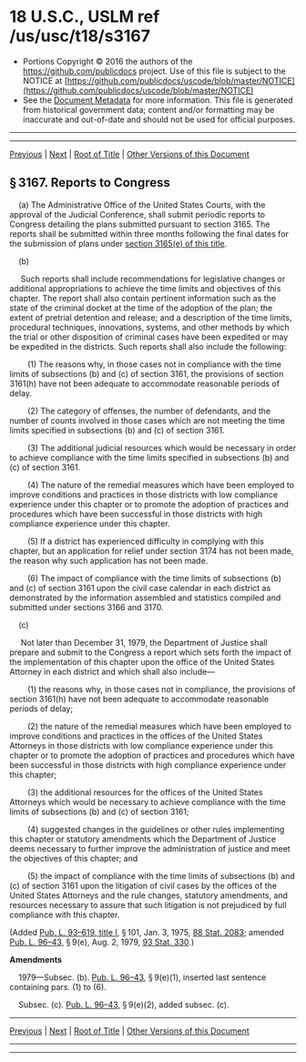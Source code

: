---
---

# 18 U.S.C., USLM ref /us/usc/t18/s3167

* Portions Copyright © 2016 the authors of the https://github.com/publicdocs project.
  Use of this file is subject to the NOTICE at [https://github.com/publicdocs/uscode/blob/master/NOTICE](https://github.com/publicdocs/uscode/blob/master/NOTICE)
* See the [Document Metadata](././../../../../..//README.md) for more information.
  This file is generated from historical government data; content and/or formatting may be inaccurate and out-of-date and should not be used for official purposes.

----------
----------

[Previous](./../../../../..//us/usc/t18/ptII/ch208/m__us_usc_t18_s3166.md) | [Next](./../../../../..//us/usc/t18/ptII/ch208/m__us_usc_t18_s3168.md) | [Root of Title](./../../../../../) | [Other Versions of this Document](https://publicdocs.github.io/go/links?ns=uslm&ref=%2Fus%2Fusc%2Ft18%2Fs3167)

## § 3167. Reports to Congress

    (a) The Administrative Office of the United States Courts, with the approval of the Judicial Conference, shall submit periodic reports to Congress detailing the plans submitted pursuant to section 3165. The reports shall be submitted within three months following the final dates for the submission of plans under [section 3165(e) of this title][/us/usc/t18/s3165/e].

    (b)

     Such reports shall include recommendations for legislative changes or additional appropriations to achieve the time limits and objectives of this chapter. The report shall also contain pertinent information such as the state of the criminal docket at the time of the adoption of the plan; the extent of pretrial detention and release; and a description of the time limits, procedural techniques, innovations, systems, and other methods by which the trial or other disposition of criminal cases have been expedited or may be expedited in the districts. Such reports shall also include the following:

        (1) The reasons why, in those cases not in compliance with the time limits of subsections (b) and (c) of section 3161, the provisions of section 3161(h) have not been adequate to accommodate reasonable periods of delay.

        (2) The category of offenses, the number of defendants, and the number of counts involved in those cases which are not meeting the time limits specified in subsections (b) and (c) of section 3161.

        (3) The additional judicial resources which would be necessary in order to achieve compliance with the time limits specified in subsections (b) and (c) of section 3161.

        (4) The nature of the remedial measures which have been employed to improve conditions and practices in those districts with low compliance experience under this chapter or to promote the adoption of practices and procedures which have been successful in those districts with high compliance experience under this chapter.

        (5) If a district has experienced difficulty in complying with this chapter, but an application for relief under section 3174 has not been made, the reason why such application has not been made.

        (6) The impact of compliance with the time limits of subsections (b) and (c) of section 3161 upon the civil case calendar in each district as demonstrated by the information assembled and statistics compiled and submitted under sections 3166 and 3170.

    (c)

     Not later than December 31, 1979, the Department of Justice shall prepare and submit to the Congress a report which sets forth the impact of the implementation of this chapter upon the office of the United States Attorney in each district and which shall also include—

        (1) the reasons why, in those cases not in compliance, the provisions of section 3161(h) have not been adequate to accommodate reasonable periods of delay;

        (2) the nature of the remedial measures which have been employed to improve conditions and practices in the offices of the United States Attorneys in those districts with low compliance experience under this chapter or to promote the adoption of practices and procedures which have been successful in those districts with high compliance experience under this chapter;

        (3) the additional resources for the offices of the United States Attorneys which would be necessary to achieve compliance with the time limits of subsections (b) and (c) of section 3161;

        (4) suggested changes in the guidelines or other rules implementing this chapter or statutory amendments which the Department of Justice deems necessary to further improve the administration of justice and meet the objectives of this chapter; and

        (5) the impact of compliance with the time limits of subsections (b) and (c) of section 3161 upon the litigation of civil cases by the offices of the United States Attorneys and the rule changes, statutory amendments, and resources necessary to assure that such litigation is not prejudiced by full compliance with this chapter.

(Added [Pub. L. 93–619, title I][/us/pl/93/619/tI], § 101, Jan. 3, 1975, [88 Stat. 2083][/us/stat/88/2083]; amended [Pub. L. 96–43][/us/pl/96/43], § 9(e), Aug. 2, 1979, [93 Stat. 330][/us/stat/93/330].)

 __Amendments__ 

    1979—Subsec. (b). [Pub. L. 96–43][/us/pl/96/43], § 9(e)(1), inserted last sentence containing pars. (1) to (6).

    Subsec. (c). [Pub. L. 96–43][/us/pl/96/43], § 9(e)(2), added subsec. (c).

----------

[Previous](./../../../../..//us/usc/t18/ptII/ch208/m__us_usc_t18_s3166.md) | [Next](./../../../../..//us/usc/t18/ptII/ch208/m__us_usc_t18_s3168.md) | [Root of Title](./../../../../../) | [Other Versions of this Document](https://publicdocs.github.io/go/links?ns=uslm&ref=%2Fus%2Fusc%2Ft18%2Fs3167)

----------
----------

[/us/usc/t18/s3165/e]: https://publicdocs.github.io/go/links?ns=uslm&ref=%2Fus%2Fusc%2Ft18%2Fs3165%2Fe
[/us/pl/93/619/tI]: https://publicdocs.github.io/go/links?ns=uslm&ref=%2Fus%2Fpl%2F93%2F619%2FtI
[/us/stat/88/2083]: https://publicdocs.github.io/go/links?ns=uslm&ref=%2Fus%2Fstat%2F88%2F2083
[/us/pl/96/43]: https://publicdocs.github.io/go/links?ns=uslm&ref=%2Fus%2Fpl%2F96%2F43
[/us/stat/93/330]: https://publicdocs.github.io/go/links?ns=uslm&ref=%2Fus%2Fstat%2F93%2F330
[/us/pl/96/43]: https://publicdocs.github.io/go/links?ns=uslm&ref=%2Fus%2Fpl%2F96%2F43
[/us/pl/96/43]: https://publicdocs.github.io/go/links?ns=uslm&ref=%2Fus%2Fpl%2F96%2F43


